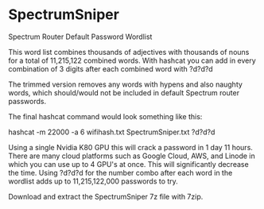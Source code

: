# SpectrumSniper
Spectrum Router Default Password Wordlist

This word list combines thousands of adjectives with thousands of nouns for a total of 11,215,122 combined words. With hashcat you can add in every combination of 3 digits after each combined word with ?d?d?d

The trimmed version removes any words with hypens and also naughty words, which should/would not be included in default Spectrum router passwords.

The final hashcat command would look something like this:

hashcat -m 22000 -a 6 wifihash.txt SpectrumSniper.txt ?d?d?d 


Using a single Nvidia K80 GPU this will crack a password in 1 day 11 hours. There are many cloud platforms such as Google Cloud, AWS, and Linode in which you can use up to 4 GPU's at once. This will significantly decrease the time. Using ?d?d?d for the number combo after each word in the wordlist adds up to 11,215,122,000 passwords to try.

Download and extract the SpectrumSniper 7z file with 7zip.
